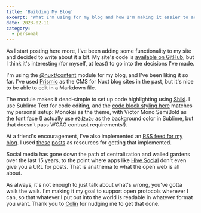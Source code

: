 ```yaml
---
title: 'Building My Blog'
excerpt: "What I'm using for my blog and how I'm making it easier to access."
date: 2023-02-11
category:
  - personal
---
```


As I start posting here more, I've been adding some functionality to my site and decided to write about it a bit. My site's code is [available on GitHub](https://github.com/cspivack/craigspivack.com), but I think it's interesting (for myself, at least) to go into the decisions I've made.

I'm using the [@nuxt/content](https://content.nuxtjs.org/) module for my blog, and I've been liking it so far. I've used [Prismic](https://prismic.io/) as the CMS for Nuxt blog sites in the past, but it's nice to be able to edit in a Markdown file.

The module makes it dead-simple to set up code highlighting using [Shiki](https://github.com/shikijs/shiki). I use Sublime Text for code editing, and the [code block styling here](/blog/nginx-internal-redirects) matches my personal setup: Monokai as the theme, with Victor Mono SemiBold as the font face (I actually use `#2d2a2e` as the background color in Sublime, but that doesn't pass WCAG contrast requirements!).

At a friend's encouragement, I've also implemented an [RSS feed for my blog](/blog/rss.xml). I used [these](https://mokkapps.de/blog/create-an-rss-feed-with-nuxt-3-and-nuxt-content-v2/) [posts](https://journal.maciejpedzi.ch/generating-rss-feeds-for-a-nuxt-content-site) as resources for getting that implemented.

Social media has gone down the path of centralization and walled gardens over the last 15 years, to the point where apps like [Hive Social](https://www.hivesocial.app/) don't even give you a URL for posts. That is anathema to what the open web is all about.

As always, it's not enough to just talk about what's wrong, you've gotta walk the walk. I'm making it my goal to support open protocols wherever I can, so that whatever I put out into the world is readable in whatever format you want. Thank you to [Colin](https://colin.mahns.net/) for nudging me to get that done.